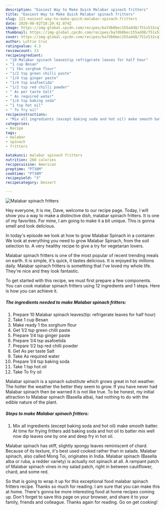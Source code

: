 ```yaml
---
description: "Easiest Way to Make Quick Malabar spinach fritters"
title: "Easiest Way to Make Quick Malabar spinach fritters"
slug: 121-easiest-way-to-make-quick-malabar-spinach-fritters
date: 2020-08-02T18:29:42.074Z
image: https://img-global.cpcdn.com/recipes/ba7db0bec155add8/751x532cq70/malabar-spinach-fritters-recipe-main-photo.jpg
thumbnail: https://img-global.cpcdn.com/recipes/ba7db0bec155add8/751x532cq70/malabar-spinach-fritters-recipe-main-photo.jpg
cover: https://img-global.cpcdn.com/recipes/ba7db0bec155add8/751x532cq70/malabar-spinach-fritters-recipe-main-photo.jpg
author: Lottie Cruz
ratingvalue: 4.3
reviewcount: 13
recipeingredient:
- "10 Malabar spinach leavestip refrigerate leaves for half hour"
- "1 cup Besan"
- "1 tbs sorghum flour"
- "1/2 tsp green chilli paste"
- "1/4 tsp ginger paste"
- "1/4 tsp asafoetida"
- "1/2 tsp red chilli powder"
- " As per taste Salt"
- " As required water"
- "1/4 tsp baking soda"
- "1 tsp hot oil"
- " To fry oil"
recipeinstructions:
- "Mix all ingredients (except baking soda and hot oil) make smooth batter. At time for frying fritters add baking soda and hot oil to batter mix well now dip leaves one by one and deep fry in hot oil."
categories:
- Recipe
tags:
- malabar
- spinach
- fritters

katakunci: malabar spinach fritters 
nutrition: 260 calories
recipecuisine: American
preptime: "PT38M"
cooktime: "PT38M"
recipeyield: "3"
recipecategory: Dessert

---
```



![Malabar spinach fritters](https://img-global.cpcdn.com/recipes/ba7db0bec155add8/751x532cq70/malabar-spinach-fritters-recipe-main-photo.jpg)

Hey everyone, it is me, Dave, welcome to our recipe page. Today, I will show you a way to make a distinctive dish, malabar spinach fritters. It is one of my favorites. For mine, I am going to make it a bit unique. This is gonna smell and look delicious.

In today&#39;s episode we look at how to grow Malabar Spinach in a container. We look at everything you need to grow Malabar Spinach, from the soil selection to. A very healthy recipe to give a try for vegetarian lovers.

Malabar spinach fritters is one of the most popular of recent trending meals on earth. It is simple, it's quick, it tastes delicious. It is enjoyed by millions daily. Malabar spinach fritters is something that I've loved my whole life. They're nice and they look fantastic.


To get started with this recipe, we must first prepare a few components. You can cook malabar spinach fritters using 12 ingredients and 1 steps. Here is how you can achieve it.

##### The ingredients needed to make Malabar spinach fritters:

1. Prepare 10 Malabar spinach leaves(tip: refrigerate leaves for half hour)
1. Take 1 cup Besan
1. Make ready 1 tbs sorghum flour
1. Get 1/2 tsp green chilli paste
1. Prepare 1/4 tsp ginger paste
1. Prepare 1/4 tsp asafoetida
1. Prepare 1/2 tsp red chilli powder
1. Get  As per taste Salt
1. Take  As required water
1. Prepare 1/4 tsp baking soda
1. Take 1 tsp hot oil
1. Take  To fry oil


Malabar spinach is a spinach substitute which grows great in hot weather. The hotter the weather the better they seem to grow. If you have never had Malabar spinach then be warned it is not like true. To be honest, my initial attraction to Malabar spinach (Basella alba), had nothing to do with the edible nature of the plant. 

##### Steps to make Malabar spinach fritters:

1. Mix all ingredients (except baking soda and hot oil) make smooth batter. At time for frying fritters add baking soda and hot oil to batter mix well now dip leaves one by one and deep fry in hot oil.


Malabar spinach has stiff, slightly spongy leaves reminiscent of chard. Because of its texture, it&#39;s best used cooked rather than in salads. Malabar spinach, also called Mong Toi, originates in India. Malabar spinach (Basella alba or ruba, a redder variety) is actually not spinach at all. A rampant patch of Malabar spinach vines in my salad patch, right in between cauliflower, chard, and some red. 

So that is going to wrap it up for this exceptional food malabar spinach fritters recipe. Thanks so much for reading. I am sure that you can make this at home. There's gonna be more interesting food at home recipes coming up. Don't forget to save this page on your browser, and share it to your family, friends and colleague. Thanks again for reading. Go on get cooking!

